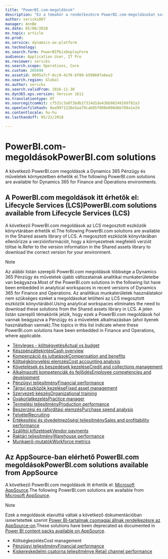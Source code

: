 ```yaml
---
title: "PowerBI.com-megoldások"
description: "Ez a témakör a rendelkezésre PowerBI.com-megoldásokat sorolja fel, és útbaigazítást ad azon erőforrásokhoz, ahol többet tudhat meg a megoldásokról."
author: sericks007
manager: AnnBe
ms.date: 05/08/2018
ms.topic: article
ms.prod: 
ms.service: dynamics-ax-platform
ms.technology: 
ms.search.form: PowerBIPbixDeployForm
audience: Application User, IT Pro
ms.reviewer: sericks
ms.search.scope: Operations, Core
ms.custom: 265694
ms.assetid: 0095a7cf-8cc9-41f6-bf00-b59868fa6ea2
ms.search.region: Global
ms.author: sericks
ms.search.validFrom: 2016-11-30
ms.dyn365.ops.version: Version 1611
ms.translationtype: HT
ms.sourcegitcommit: cf531c3a8f3bdb17314d1de436b98249169f82a3
ms.openlocfilehash: 0aa9971226e5aa79cab85f098e098dbb789a1e2d
ms.contentlocale: hu-hu
ms.lasthandoff: 05/22/2018

---
```


# <a name="powerbicom-solutions"></a><span data-ttu-id="ac678-103">PowerBI.com-megoldások</span><span class="sxs-lookup"><span data-stu-id="ac678-103">PowerBI.com solutions</span></span>
<span data-ttu-id="ac678-104">A következő PowerBI.com megoldások a Dynamics 365 Pénzügy és műveletek környezetben érhetők el.</span><span class="sxs-lookup"><span data-stu-id="ac678-104">The following PowerBI.com solutions are available for Dynamics 365 for Finance and Operations environments.</span></span> 

## <a name="powerbicom-solutions-available-from-lifecycle-services-lcs"></a><span data-ttu-id="ac678-105">A PowerBI.com megoldások itt érhetők el: Lifecycle Services (LCS)</span><span class="sxs-lookup"><span data-stu-id="ac678-105">PowerBI.com solutions available from Lifecycle Services (LCS)</span></span>

<span data-ttu-id="ac678-106">A következő PowerBI.com megoldások az LCS megosztott eszközök könyvtárában érhetők el.</span><span class="sxs-lookup"><span data-stu-id="ac678-106">The following PowerBI.com solutions are available in the Shared assets library of LCS.</span></span> <span data-ttu-id="ac678-107">A megosztott eszközök könyvtárában ellenőrizze a verzióinformációt, hogy a környezetnek megfelelő verziót töltse le.</span><span class="sxs-lookup"><span data-stu-id="ac678-107">Refer to the version information in the Shared assets library to download the correct version for your environment.</span></span> 

> [!Note]
> <span data-ttu-id="ac678-108">Az alábbi listán szereplő PowerBI.com megoldások többsége a Dynamics 365 Pénzügy és műveletek újabb változatainak analitikai munkaterületeibe van beágyazva.</span><span class="sxs-lookup"><span data-stu-id="ac678-108">Most of the PowerBI.com solutions in the following list have been embedded in analytical workspaces in recent versions of Dynamics 365 for Finance and Operations.</span></span> <span data-ttu-id="ac678-109">Az analitikus munkaterületek használatakor nem szükséges ezeket a megoldásokat letölteni az LCS megosztott eszközök könyvtárából.</span><span class="sxs-lookup"><span data-stu-id="ac678-109">Using analytical workspaces eliminates the need to download these solutions from the Shared assets library in LCS.</span></span> <span data-ttu-id="ac678-110">A jelen listán szereplő témakörök jelzik, hogy ezek a PowerBI.com megoldások hol vannak beágyazva a Pénzügy és a műveletek alkalmazásban (ahol ilyenek használatban vannak).</span><span class="sxs-lookup"><span data-stu-id="ac678-110">The topics in this list indicate where these PowerBI.com solutions have been embedded in Finance and Operations, where applicable.</span></span> 

- [<span data-ttu-id="ac678-111">Tényleges - költségvetés</span><span class="sxs-lookup"><span data-stu-id="ac678-111">Actual vs budget</span></span>](ledger-budgets-power-bi.md)
- [<span data-ttu-id="ac678-112">Készpénzáttekintés</span><span class="sxs-lookup"><span data-stu-id="ac678-112">Cash overview</span></span>](../../financials/cash-bank-management/Cash-Overview-Power-BI-content.md)
- [<span data-ttu-id="ac678-113">Kompenzáció és juttatások</span><span class="sxs-lookup"><span data-stu-id="ac678-113">Compensation and benefits</span></span>](compensation-and-benefits-analysis-power-bi-content-pack.md)   
- [<span data-ttu-id="ac678-114">Költségkönyvelési elemzés</span><span class="sxs-lookup"><span data-stu-id="ac678-114">Cost accounting analysis</span></span>](cost-accounting-analysis-content-pack.md) 
- [<span data-ttu-id="ac678-115">Követelések és beszedések kezelése</span><span class="sxs-lookup"><span data-stu-id="ac678-115">Credit and collections management</span></span>](../../financials/accounts-receivable/credit-collections-power-bi.md)
- [<span data-ttu-id="ac678-116">Alkalmazotti kompetenciák és fejlődés</span><span class="sxs-lookup"><span data-stu-id="ac678-116">Employee competencies and development</span></span>](employee-competencies-and-development-analysis-power-bi-content-pack.md) 
- [<span data-ttu-id="ac678-117">Pénzügyi teljesítmény</span><span class="sxs-lookup"><span data-stu-id="ac678-117">Financial performance</span></span>](financial-performance-power-bi-content-pack.md)
- [<span data-ttu-id="ac678-118">Tárgyi eszközök kezelése</span><span class="sxs-lookup"><span data-stu-id="ac678-118">Fixed asset management</span></span>](../../financials/fixed-assets/Fixed-asset-management-workspace.md)
- [<span data-ttu-id="ac678-119">Szervezeti képzés</span><span class="sxs-lookup"><span data-stu-id="ac678-119">Organizational training</span></span>](organizational-training-analysis-power-bi-content-pack.md) 
- [<span data-ttu-id="ac678-120">Gyakorlatkezelés</span><span class="sxs-lookup"><span data-stu-id="ac678-120">Practice manager</span></span>](practice-manager-power-bi.md)
- [<span data-ttu-id="ac678-121">Termelési teljesítmény</span><span class="sxs-lookup"><span data-stu-id="ac678-121">Production performance</span></span>](production-performance-power-bi.md)
- [<span data-ttu-id="ac678-122">Beszerzési és ráfordítási elemzés</span><span class="sxs-lookup"><span data-stu-id="ac678-122">Purchase spend analysis</span></span>](purchase-content-pack-for-power-bi.md) 
- [<span data-ttu-id="ac678-123">Felvétel</span><span class="sxs-lookup"><span data-stu-id="ac678-123">Recruiting</span></span>](recruiting-analysis-power-bi-content-pack.md)
- [<span data-ttu-id="ac678-124">Értékesítési és jövedelmezőségi teljesítmény</span><span class="sxs-lookup"><span data-stu-id="ac678-124">Sales and profitability performance</span></span>](sales-profitability-performance-content-pack.md)
- [<span data-ttu-id="ac678-125">Szállítói kifizetések</span><span class="sxs-lookup"><span data-stu-id="ac678-125">Vendor payments</span></span>](../../financials/accounts-payable/Vendor-payments-workspace.md)
- [<span data-ttu-id="ac678-126">Raktári teljesítmény</span><span class="sxs-lookup"><span data-stu-id="ac678-126">Warehouse performance</span></span>](warehouse-power-bi-content.md)
- [<span data-ttu-id="ac678-127">Munkaerő-mutatók</span><span class="sxs-lookup"><span data-stu-id="ac678-127">Workforce metrics</span></span>](workforce-analysis-power-bi-content-pack.md)  

## <a name="powerbicom-solutions-available-from-appsource"></a><span data-ttu-id="ac678-128">Az AppSource-ban elérhető PowerBI.com megoldások</span><span class="sxs-lookup"><span data-stu-id="ac678-128">PowerBI.com solutions available from AppSource</span></span>

<span data-ttu-id="ac678-129">A következő PowerBI.com megoldások itt érhetők el: [Microsoft AppSource](https://appsource.microsoft.com).</span><span class="sxs-lookup"><span data-stu-id="ac678-129">The following PowerBI.com solutions are available from [Microsoft AppSource](https://appsource.microsoft.com).</span></span>

> [!Note]
> <span data-ttu-id="ac678-130">Ezek a megoldások elavulttá váltak a következő dokumentációban ismertetettek szerint [Power BI-tartalmak csomagjai állnak rendelkezésre az AppSource-on](../migration-upgrade/deprecated-features.md#power-bi-content-packs-available-on-appsource).</span><span class="sxs-lookup"><span data-stu-id="ac678-130">These solutions have been deprecated as documented in [Power BI content packs available on AppSource](../migration-upgrade/deprecated-features.md#power-bi-content-packs-available-on-appsource).</span></span>

- <span data-ttu-id="ac678-131">Költségkezelés</span><span class="sxs-lookup"><span data-stu-id="ac678-131">Cost management</span></span>    
- [<span data-ttu-id="ac678-132">Pénzügyi teljesítmény</span><span class="sxs-lookup"><span data-stu-id="ac678-132">Financial performance</span></span>](financial-performance-power-bi-content-pack.md)
- [<span data-ttu-id="ac678-133">Kiskereskedelmi csatorna teljesítménye </span><span class="sxs-lookup"><span data-stu-id="ac678-133">Retail channel performance</span></span>](retail-channel-performance-dashboard-power-bi-data.md) 

